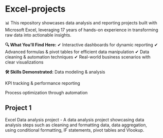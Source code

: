 # Excel-projects

📊 This repository showcases data analysis and reporting projects built with Microsoft Excel, leveraging 17 years of hands-on experience in transforming raw data into actionable insights.

**🔍 What You'll Find Here:**
✔ Interactive dashboards for dynamic reporting
✔ Advanced formulas & pivot tables for efficient data manipulation
✔ Data cleaning & automation techniques
✔ Real-world business scenarios with clear visualizations

**🛠 Skills Demonstrated:**
Data modeling & analysis

KPI tracking & performance reporting

Process optimization through automation

## Project 1

Excel Data analysis project - A data analysis project showcasing data analysis steps such as cleaning and formatting data, data aggregation, using conditional formatting, IF statements, pivot tables and Vlookup.
